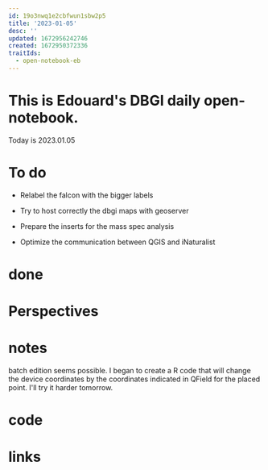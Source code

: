 ```yaml
---
id: 19o3nwq1e2cbfwun1sbw2p5
title: '2023-01-05'
desc: ''
updated: 1672956242746
created: 1672950372336
traitIds:
  - open-notebook-eb
---
```


# This is Edouard's DBGI daily open-notebook.

Today is 2023.01.05

# To do

- Relabel the falcon with the bigger labels

- Try to host correctly the dbgi maps with geoserver

- Prepare the inserts for the mass spec analysis

- Optimize the communication between QGIS and iNaturalist

# done

# Perspectives

# notes

batch edition seems possible. I began to create a R code that will change the device coordinates by the coordinates indicated in QField for the placed point. I'll try it harder tomorrow.

# code

# links


